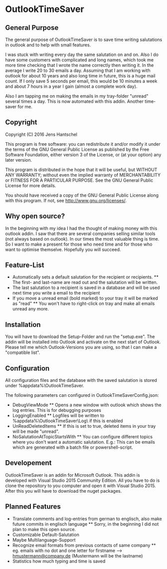 OutlookTimeSaver
==============

General Purpose
---------------------
The general purpose of OutlookTimeSaver is to save time writing salutations in outlook 
and to help with small features.

I was stuck with writing every day the same salutation on and on. Also I do have some
customers with complicated and long names, which took me more time checking that I wrote
the name correctly then writing it. In the average I write 20 to 30 emails a day. 
Assuming that I am working with outlook for about 10 years and also long time in future, 
this is a huge mail count. If I only save 5 seconds per email, this would be 10 minutes a week and 
about 7 hours in a year I gain (almost a complete work day).

Also I am tapping me on making the emails in my tray-folder "unread" several times a day. 
This is now automated with this addin. Another time-saver for me.

Copyright
---------------------
Copyright (C) 2016  Jens Hantschel

This program is free software: you can redistribute it and/or modify
it under the terms of the GNU General Public License as published by
the Free Software Foundation, either version 3 of the License, or
(at your option) any later version.

This program is distributed in the hope that it will be useful,
but WITHOUT ANY WARRANTY; without even the implied warranty of
MERCHANTABILITY or FITNESS FOR A PARTICULAR PURPOSE.  See the
GNU General Public License for more details.

You should have received a copy of the GNU General Public License
along with this program.  If not, see <http://www.gnu.org/licenses/>.

Why open source?
---------------------
In the beginning with my idea I had the thought of making money with this outlook addin.
I saw that there are several companies selling similar tools (not always based on outlook).
In our times the most valuable thing is time. So I want to make a present for those who need 
time and for those who want to optimise themselve. Hopefully you will succeed.

Feature-List
---------------------
* Automatically sets a default salutation for the recipient or recipients.
** The first- and last-name are read out and the salutation will be written.
* The last salutation to a recipient is saved in a database and will be used next time you write a email to the recipient
* If you move a unread email (bold marked) to your tray it will be marked as "read"
** You won't have to right-click on tray and make all emails unread any more.

Installation
---------------------
You will have to download the Setup-Folder and run the "setup.exe".
The addin will be installed into Outlook and activate on the next start of Outlook.
Please tell me which Outlook-Versions you are using, so that I can make a "compatible list".

Configuration
---------------------
All configuration files and the database with the saved salutation is stored 
under \%appdata%\OutlookTimeSaver\.

The following parameters can configured in OutlookTimeSaverConfig.json:

* DebugViewMode
** Opens a new window with outlook which shows the log entries. This is for debugging purposes
* LoggingEnabled
** Logfiles will be written to %appdata%\OutlookTimeSaver\Log\ if this is enabled
* UnReadDeletedItems
** If this is set to true, deleted items in your tray will be made "unread".
* NoSalutationAtTopicStartsWith
** You can configure different topics where you don't want a automatic salutation. E.g.: This can be 
emails which are generated with a batch file or powershell-script.

Developement
---------------------
OutlookTimeSaver is an addin for Microsoft Outlook.
This addin is developed with Visual Studio 2015 Community Edition.
All you have to do is clone the repository to you computer and 
open it with Visual Studio 2015. After this you will have to download
the nuget packages.

Planned Features
---------------------
* Translate comments and log-entries from german to englisch, also make future commits in englisch language
** Sorry, in the beginning I did not plan to make this open source.
* Customizable Default-Salutation
* Maybe Multilanguage-Support
* Recognize email formats from previous contacts of same company
** eg. emails with no dot and one letter for firstname --> hmustermann@company.de (Mustermann will be the lastname)
* Statistics how much typing and time is saved
